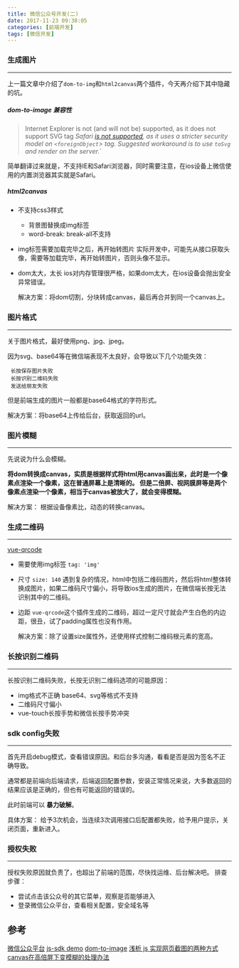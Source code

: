 ```yaml
---
title: 微信公众号开发(二)
date: 2017-11-23 09:38:05
categories: [前端开发]
tags: [微信开发]
---
```



### 生成图片

---
上一篇文章中介绍了`dom-to-img`和`html2canvas`两个插件，今天再介绍下其中隐藏的坑。

##### dom-to-image 兼容性

> Internet Explorer is not (and will not be) supported, as it does not support SVG <foreignObject> tag
> *Safari [is not supported](https://github.com/tsayen/dom-to-image/issues/27), as it uses a stricter security model on `<foreignObject`> tag. Suggested workaround is to use `toSvg` and render on the server.*`

简单翻译过来就是，不支持IE和Safari浏览器，同时需要注意，在ios设备上微信使用的内置浏览器其实就是Safari。

##### html2canvas
-  不支持css3样式
    -  背景图替换成img标签
    -  word-break: break-all不支持
-  img标签需要加载完毕之后，再开始转图片
  实际开发中，可能先从接口获取头像，需要等加载完毕，再开始转图片，否则头像不显示。
-  dom太大，太长
    ios对内存管理很严格，如果dom太大，在ios设备会抛出安全异常错误。

    解决方案：将dom切割，分块转成canvas，最后再合并到同一个canvas上。

### 图片格式
---
关于图片格式，最好使用png、jpg、jpeg。

因为svg、base64等在微信端表现不太良好，会导致以下几个功能失效：

     长按保存图片失败
     长按识别二维码失败
     发送给朋友失败

但是前端生成的图片一般都是base64格式的字符形式。

解决方案：将base64上传给后台，获取返回的url。

### 图片模糊
---
先说说为什么会模糊。

**将dom转换成canvas，实质是根据样式将html用canvas画出来，此时是一个像素点渲染一个像素，这在普通屏幕上是清晰的。
但是二倍屏、视网膜屏等是两个像素点渲染一个像素，相当于canvas被放大了，就会变得模糊。**

解决方案：
根据设备像素比，动态的转换canvas。

### 生成二维码
---
[vue-qrcode](https://github.com/xkeshi/vue-qrcode)

-  需要使用img标签
    `tag: 'img'`
-  尺寸
    `size: 140` 
    遇到复杂的情况，html中包括二维码图片，然后将html整体转换成图片，如果二维码尺寸偏小，将导致ios生成的图片，在微信端长按无法识别其中的二维码。

- 边距
  `vue-qrcode`这个插件生成的二维码，超过一定尺寸就会产生白色的内边距，很丑，试了padding属性也没有作用。

  解决方案：除了设置size属性外，还使用样式控制二维码根元素的宽高。

### 长按识别二维码
---
长按识别二维码失败，长按无识别二维码选项的可能原因：

-  img格式不正确
    base64、svg等格式不支持
-  二维码尺寸偏小
-  vue-touch长按手势和微信长按手势冲突

### sdk config失败
---
首先开启debug模式，查看错误原因。和后台多沟通，看看是否是因为签名不正确导致。

通常都是前端向后端请求，后端返回配置参数，安装正常情况来说，大多数返回的结果应该是正确的，但也有可能返回的错误的。

此时前端可以 **暴力破解**。

具体方案：
  给予3次机会，当连续3次调用接口后配置都失败，给予用户提示，关闭页面，重新进入。

### 授权失败
---
授权失败原因就负责了，也超出了前端的范围，尽快找运维、后台解决吧。
排查步骤：
-  尝试点击该公众号的其它菜单，观察是否能够进入
-  登录微信公众平台，查看相关配置，安全域名等


## 参考
[微信公众平台](https://mp.weixin.qq.com/wiki?t=resource/res_main&id=mp1421141115)
[js-sdk demo](http://x.url.cn/jssdk/)
[dom-to-image](https://github.com/tsayen/dom-to-image)
[浅析 js 实现网页截图的两种方式](https://juejin.im/entry/58b91491570c35006c4f7fdf)
[canvas在高倍屏下变模糊的处理办法](http://www.dengzhr.com/frontend/html/1050)